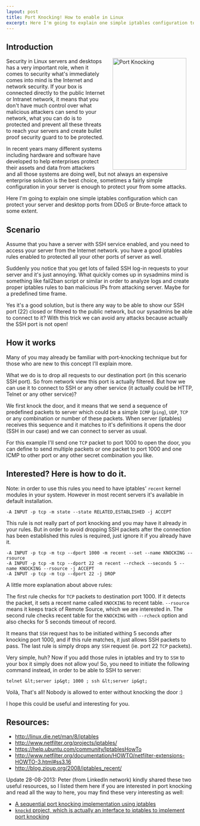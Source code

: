 ```yaml
---
layout: post
title: Port Knocking! How to enable in Linux
excerpt: Here I'm going to explain one simple iptables configuration to enable port knocking which can protect your server from un-authorized access.
---
```


## Introduction

[<img align='right' class="size-medium wp-image-320 alignright" style="margin-left: 20px; margin-right: 20px;" alt="Port Knocking" src="http://www.boynux.com/wp-content/uploads/2013/08/ID-10011403-198x300.jpg" width="198" height="300" />][1] 
Security in Linux servers and desktops has a very important role, when it comes to security what's immediately comes into mind is the Internet and network security. If your box is connected directly to the public Internet or Intranet network, it means that you don't have much control over what malicious attackers can send to your network, what you can do is to protected and prevent all these threats to reach your servers and create bullet proof security guard to to be protected. 

In recent years many different systems including hardware and software have developed to help enterprises protect their assets and data from attackers and all those systems are doing well, but not always an expensive enterprise solution is the best choice, sometimes a fairly simple configuration in your server is enough to protect your from some attacks. 

Here I'm going to explain one simple iptables configuration which can protect your server and desktop ports from DDoS or Brute-force attack to some extent. 

<script type="text/javascript" src="//pagead2.googlesyndication.com/pagead/js/adsbygoogle.js" async=""></script>
<div class="ads"> <ins class="adsbygoogle adslot_1" style="display:block" data-ad-client="ca-pub-7360583392867579" data-ad-slot="4587256441" data-ad-format="horizontal"></ins> <script> (adsbygoogle = window.adsbygoogle || []).push({}); </script> </div>

## Scenario 

Assume that you have a server with SSH service enabled, and you need to access your server from the Internet network. you have a good iptables rules enabled to protected all your other ports of server as well. 

Suddenly you notice that you get lots of failed SSH log-in requests to your server and it's just annoying. What quickly comes up in sysadmins mind is something like fail2ban script or similar in order to analyze logs and create proper iptables rules to ban malicious IPs from attacking server.  Maybe for a predefined time frame. 

Yes it's a good solution, but is there any way to be able to show our SSH port (22) closed or filtered to the public network, but our sysadmins be able to connect to it? With this trick we can avoid any attacks because actually the SSH port is not open! 

## How it works 

Many of you may already be familiar with port-knocking technique but for those who are new to this concept I'll explain more. 

What we do is to drop all requests to our destination port (in this scenario SSH port). So from network view this port is actually filtered. But how we can use it to connect to SSH or any other service (it actually could be HTTP, Telnet or any other service)? 

We first knock the door, and it means that we send a sequence of predefined packets to server which could be a simple `ICMP` (`ping`), `UDP`, `TCP` or any combination or number of these packets. When server (iptables) receives this sequence and it matches to it's definitions it opens the door (SSH in our case) and we can connect to server as usual. 

For this example I'll send one `TCP` packet to port 1000 to open the door, you can define to send multiple packets or one packet to port 1000 and one ICMP to other port or any other secret combination you like. 

## Interested? Here is how to do it.

Note: in order to use this rules you need to have iptables' `recent` kernel modules in your system. However in most recent servers it's available in default installation. 

	-A INPUT -p tcp -m state --state RELATED,ESTABLISHED -j ACCEPT 

This rule is not really part of port knocking and you may have it already in your rules. But in order to avoid dropping SSH packets after the connection has been established this rules is required, just ignore it if you already have it. 

<div class="ads"> <ins class="adsbygoogle adslot_1" style="display:block" data-ad-client="ca-pub-7360583392867579" data-ad-slot="4587256441" data-ad-format="rectangle"></ins> <script> (adsbygoogle = window.adsbygoogle || []).push({}); </script> </div>

	-A INPUT -p tcp -m tcp --dport 1000 -m recent --set --name KNOCKING --rsource
	-A INPUT -p tcp -m tcp --dport 22 -m recent --rcheck --seconds 5 --name KNOCKING --rsource -j ACCEPT
	-A INPUT -p tcp -m tcp --dport 22 -j DROP

A little more explanation about above rules: 

The first rule checks for `TCP` packets to destination port 1000. If it detects the packet, it sets a recent name called `KNOCKING` to recent table. `--rsource` means it keeps track of Remote Source, which we are interested in. The second rule checks recent table for the `KNOCKING` with `--rcheck` option and also checks for 5 seconds timeout of record. 

It means that `SSH` request has to be initiated withing 5 seconds after knocking port 1000, and if this rule matches, it just allows SSH packets to pass. The last rule is simply drops any `SSH` request (ie. port 22 `TCP` packets). 

Very simple, huh? Now if you add those rules in iptables and try to `SSH` to your box it simply does not allow you! So, you need to initiate the following command instead, in order to be able to SSH to server: 

	telnet &lt;server ip&gt; 1000 ; ssh &lt;server ip&gt;

Voilà, That's all! Nobody is allowed to enter without knocking the door :) 

I hope this could be useful and interesting for you. 

## Resources: 

+ <a href="http://linux.die.net/man/8/iptables" target="_blank">http://linux.die.net/man/8/iptables</a> 
+ <a href="http://www.netfilter.org/projects/iptables/" target="_blank">http://www.netfilter.org/projects/iptables/</a> 
+ <a href="http://www.netfilter.org/projects/iptables/" target="_blank">https://help.ubuntu.com/community/IptablesHowTo</a> 
+ <a href="http://www.netfilter.org/documentation/HOWTO/netfilter-extensions-HOWTO-3.html#ss3.16" target="_blank">http://www.netfilter.org/documentation/HOWTO/netfilter-extensions-HOWTO-3.html#ss3.16</a> 
+ <a href="http://blog.zioup.org/2008/iptables_recent/" target="_blank">http://blog.zioup.org/2008/iptables_recent/</a> 

Update 28-08-2013: Peter (from LinkedIn network) kindly shared these two useful resources, so I listed them here if you are interested in port knocking and read all the way to here, you may find these very interesting as well: 

+ <a href="http://www.microhowto.info/howto/implement_port_knocking_using_iptables.html " target="_blank">A sequential port knocking implementation using iptables</a>
+ <a href="http://www.zeroflux.org/projects/knock/" target="_blank">`knockd` project, which is actually an interface to iptables to implement port knocking</a> 

[1]: http://www.boynux.com/wp-content/uploads/2013/08/ID-10011403.jpg
